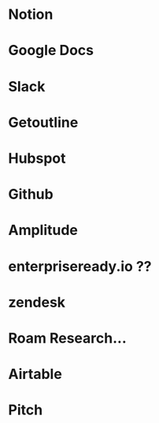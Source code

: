 # Notion

# Google Docs

# Slack

# Getoutline

# Hubspot

# Github

# Amplitude

# enterpriseready.io ??

# zendesk

# Roam Research... 

# Airtable

# Pitch
